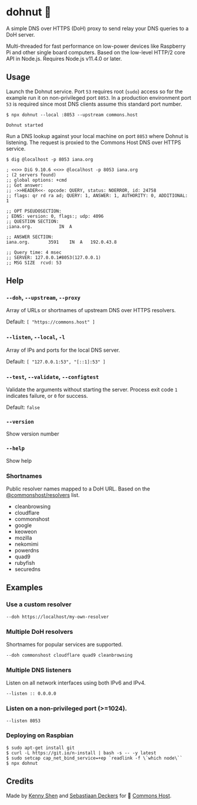 # dohnut 🍩

A simple DNS over HTTPS (DoH) proxy to send relay your DNS queries to a DoH server.

Multi-threaded for fast performance on low-power devices like Raspberry Pi and other single board computers. Based on the low-level HTTP/2 core API in Node.js. Requires Node.js v11.4.0 or later.

## Usage

Launch the Dohnut service. Port `53` requires root (`sudo`) access so for the example run it on non-privileged port `8053`. In a production environment port `53` is required since most DNS clients assume this standard port number.

```shell
$ npx dohnut --local :8053 --upstream commons.host

Dohnut started
```

Run a DNS lookup against your local machine on port `8053` where Dohnut is listening. The request is proxied to the Commons Host DNS over HTTPS service.

```shell
$ dig @localhost -p 8053 iana.org

; <<>> DiG 9.10.6 <<>> @localhost -p 8053 iana.org
; (2 servers found)
;; global options: +cmd
;; Got answer:
;; ->>HEADER<<- opcode: QUERY, status: NOERROR, id: 24758
;; flags: qr rd ra ad; QUERY: 1, ANSWER: 1, AUTHORITY: 0, ADDITIONAL: 1

;; OPT PSEUDOSECTION:
; EDNS: version: 0, flags:; udp: 4096
;; QUESTION SECTION:
;iana.org.			IN	A

;; ANSWER SECTION:
iana.org.		3591	IN	A	192.0.43.8

;; Query time: 4 msec
;; SERVER: 127.0.0.1#8053(127.0.0.1)
;; MSG SIZE  rcvd: 53
```

## Help

### `--doh`, `--upstream`, `--proxy`

Array of URLs or shortnames of upstream DNS over HTTPS resolvers.

Default: `[ "https://commons.host" ]`

### `--listen`, `--local`, `-l`

Array of IPs and ports for the local DNS server.

Default: `[ "127.0.0.1:53", "[::1]:53" ]`

### `--test`, `--validate`, `--configtest`

Validate the arguments without starting the server. Process exit code `1` indicates failure, or `0` for success.

Default: `false`

### `--version`

Show version number


### `--help`

Show help

### Shortnames

Public resolver names mapped to a DoH URL. Based on the [@commonshost/resolvers](https://gitlab.com/commonshost/resolvers) list.

- cleanbrowsing
- cloudflare
- commonshost
- google
- keoweon
- mozilla
- nekomimi
- powerdns
- quad9
- rubyfish
- securedns

## Examples

### Use a custom resolver

    --doh https://localhost/my-own-resolver

### Multiple DoH resolvers

Shortnames for popular services are supported.

    --doh commonshost cloudflare quad9 cleanbrowsing

### Multiple DNS listeners

Listen on all network interfaces using both IPv6 and IPv4.

    --listen :: 0.0.0.0

### Listen on a non-privileged port (>=1024).

    --listen 8053

### Deploying on Raspbian

```shell
$ sudo apt-get install git
$ curl -L https://git.io/n-install | bash -s -- -y latest
$ sudo setcap cap_net_bind_service=+ep `readlink -f \`which node\``
$ npx dohnut
```

## Credits

Made by [Kenny Shen](https://www.machinesung.com) and [Sebastiaan Deckers](https://twitter.com/sebdeckers) for 🐑 [Commons Host](https://commons.host).
